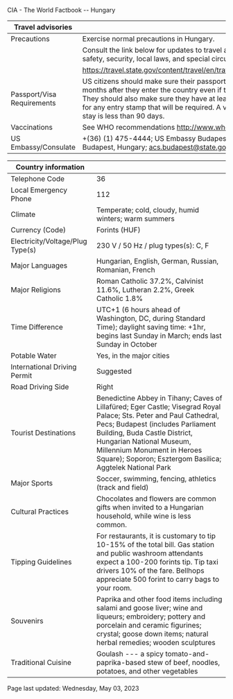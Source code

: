 CIA - The World Factbook -- Hungary

| Travel advisories | |
| --- | --- |
| Precautions | Exercise normal precautions in Hungary. |
| | Consult the link below for updates to travel advisories and statements on safety, security, local laws, and special circumstances in this country. |
| | <https://travel.state.gov/content/travel/en/traveladvisories/traveladvisories.html> |
| Passport/Visa Requirements | US citizens should make sure their passport will not expire for at least 6 months after they enter the country even if they do not intend to stay that long. They should also make sure they have at least 1 blank page in their passport for any entry stamp that will be required. A visa is not required as long as the stay is less than 90 days. |
| Vaccinations | See WHO recommendations  <http://www.who.int/> |
| US Embassy/Consulate | +(36) (1) 475-4444; US Embassy Budapest, Szabadság tér 12, H-1054 Budapest, Hungary; acs.budapest@state.gov; https://hu.usembassy.gov/ |

| Country information |  |
| --- | --- |
| Telephone Code | 36 |
| Local Emergency Phone | 112 |
| Climate | Temperate; cold, cloudy, humid winters; warm summers |
| Currency (Code) | Forints (HUF) |
| Electricity/Voltage/Plug Type(s) | 230 V / 50 Hz / plug types(s): C, F |
| Major Languages | Hungarian, English, German, Russian, Romanian, French |
| Major Religions | Roman Catholic 37.2%, Calvinist 11.6%, Lutheran 2.2%, Greek Catholic 1.8% |
| Time Difference | UTC+1 (6 hours ahead of Washington, DC, during Standard Time); daylight saving time: +1hr, begins last Sunday in March; ends last Sunday in October |
| Potable Water | Yes, in the major cities |
| International Driving Permit | Suggested |
| Road Driving Side | Right |
| Tourist Destinations | Benedictine Abbey in Tihany; Caves of Lillafüred; Eger Castle; Visegrad Royal Palace; Sts. Peter and Paul Cathedral, Pecs; Budapest (includes Parliament Building, Buda Castle District, Hungarian National Museum, Millennium Monument in Heroes Square); Soporon; Esztergom Basilica; Aggtelek National Park |
| Major Sports | Soccer, swimming, fencing, athletics (track and field) |
| Cultural Practices | Chocolates and flowers are common gifts when invited to a Hungarian household, while wine is less common. |
| Tipping Guidelines | For restaurants, it is customary to tip 10-15% of the total bill. Gas station and public washroom attendants expect a 100-200 forints tip. Tip taxi drivers 10% of the fare. Bellhops appreciate 500 forint to carry bags to your room. |
| Souvenirs | Paprika and other food items including salami and goose liver; wine and liqueurs; embroidery; pottery and porcelain and ceramic figurines; crystal; goose down items; natural herbal remedies; wooden sculptures |
| Traditional Cuisine | Goulash --- a spicy tomato-and-paprika-based stew of beef, noodles, potatoes, and other vegetables |

Page last updated: Wednesday, May 03, 2023

